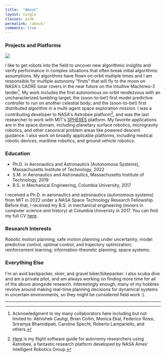 ```yaml
---
title:  "About"
layout: single
classes: wide
permalink: /about/
comments: true
---
```


### Projects and Platforms

<div class="image-container">
  <img src="{{ '/assets/images/astrobee_td.gif' | relative_url }}"
       class="responsive-image">
</div>


I like to get robots into the field to uncover new algorithmic insights and verify performance in complex situations that often break initial algorithmic assumptions. My algorithms have flown on-orbit multiple times and I am responsible for multiple autonomy "firsts" that will fly to the moon on NASA's CADRE lunar rovers in the near future on the Intuitive Machines-3 lander[^1]. My work includes the first autonomous on-orbit rendezvous with an uncharacterized tumbling target; the (soon-to-be!) first model predictive controller to run on another celestial body; and the (soon-to-be!) first distributed algorithm in a multi-agent space exploration mission. I was a contributing developer to NASA's Astrobee platform[^2], and was the last researcher to work with MIT's [SPHERES](https://en.wikipedia.org/wiki/SPHERES) platform. My favorite applications are in the space domain, including planetary surface robotics, microgravity robotics, and other canonical problem areas like powered descent guidance. I also work on broadly applicable platforms, including medical robotic devices, maritime robotics, and ground vehicle robotics.

### Education

* Ph.D. in Aeronautics and Astronautics (Autonomous Systems), Massachusetts Institute of Technology, 2022
* S.M. in Aeronautics and Astronautics, Massachusetts Institute of Technology, 2019
* B.S. in Mechanical Engineering, Columbia University, 2017

I received a Ph.D. in aeronautics and astronautics (autonomous systems) from MIT in 2022 under a NASA Space Technology Research Fellowship. Before that, I received my B.S. in mechanical engineering (minors in computer science and history) at Columbia Univeristy in 2017. You can find my full CV [here](/assets/pdfs/keenan_albee_cv_2024_10.pdf).


### Research Interests

Robotic motion planning; safe motion planning under uncertainty; model predictive control, optimal control, and trajectory optimization; reinforcement learning; information-theoretic planning; space systems.

### Everything Else

I'm an avid backpacker, skier, and gravel biker/bikepacker. I also scuba dive and am a private pilot, and am always working on finding more time for all of the above alongside research. Interestingly enough, many of my hobbies revolve around making real-time planning decisions for dynamical systems in uncertain environments, so they might be considered field work :).

---

[^1]: Acknowledgment to my many collaborators here including but not limited to: Abhishek Cauligi, Brian Coltin, Monica Ekal, Federico Rossi, Sriramya Bhamidipati, Caroline Specht, Roberto Lampariello, and others.
[^2]: [Here](https://github.com/nasa/astrobee?tab=readme-ov-file#documentation) is my flight software guide for autonomy researchers using Astrobee, a fantastic research platform developed by NASA Ames' Intelligent Robotics Group.
